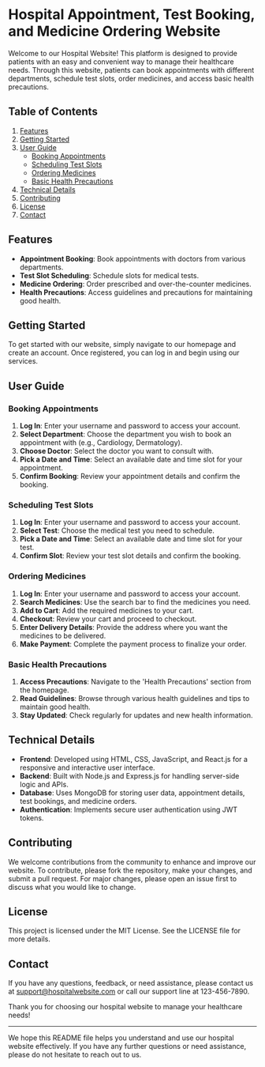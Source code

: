 # Hospital Appointment, Test Booking, and Medicine Ordering Website

Welcome to our Hospital Website! This platform is designed to provide patients with an easy and convenient way to manage their healthcare needs. Through this website, patients can book appointments with different departments, schedule test slots, order medicines, and access basic health precautions.

## Table of Contents

1. [Features](#features)
2. [Getting Started](#getting-started)
3. [User Guide](#user-guide)
    - [Booking Appointments](#booking-appointments)
    - [Scheduling Test Slots](#scheduling-test-slots)
    - [Ordering Medicines](#ordering-medicines)
    - [Basic Health Precautions](#basic-health-precautions)
4. [Technical Details](#technical-details)
5. [Contributing](#contributing)
6. [License](#license)
7. [Contact](#contact)

## Features

- **Appointment Booking**: Book appointments with doctors from various departments.
- **Test Slot Scheduling**: Schedule slots for medical tests.
- **Medicine Ordering**: Order prescribed and over-the-counter medicines.
- **Health Precautions**: Access guidelines and precautions for maintaining good health.

## Getting Started

To get started with our website, simply navigate to our homepage and create an account. Once registered, you can log in and begin using our services.

## User Guide

### Booking Appointments

1. **Log In**: Enter your username and password to access your account.
2. **Select Department**: Choose the department you wish to book an appointment with (e.g., Cardiology, Dermatology).
3. **Choose Doctor**: Select the doctor you want to consult with.
4. **Pick a Date and Time**: Select an available date and time slot for your appointment.
5. **Confirm Booking**: Review your appointment details and confirm the booking.

### Scheduling Test Slots

1. **Log In**: Enter your username and password to access your account.
2. **Select Test**: Choose the medical test you need to schedule.
3. **Pick a Date and Time**: Select an available date and time slot for your test.
4. **Confirm Slot**: Review your test slot details and confirm the booking.

### Ordering Medicines

1. **Log In**: Enter your username and password to access your account.
2. **Search Medicines**: Use the search bar to find the medicines you need.
3. **Add to Cart**: Add the required medicines to your cart.
4. **Checkout**: Review your cart and proceed to checkout.
5. **Enter Delivery Details**: Provide the address where you want the medicines to be delivered.
6. **Make Payment**: Complete the payment process to finalize your order.

### Basic Health Precautions

1. **Access Precautions**: Navigate to the 'Health Precautions' section from the homepage.
2. **Read Guidelines**: Browse through various health guidelines and tips to maintain good health.
3. **Stay Updated**: Check regularly for updates and new health information.

## Technical Details

- **Frontend**: Developed using HTML, CSS, JavaScript, and React.js for a responsive and interactive user interface.
- **Backend**: Built with Node.js and Express.js for handling server-side logic and APIs.
- **Database**: Uses MongoDB for storing user data, appointment details, test bookings, and medicine orders.
- **Authentication**: Implements secure user authentication using JWT tokens.

## Contributing

We welcome contributions from the community to enhance and improve our website. To contribute, please fork the repository, make your changes, and submit a pull request. For major changes, please open an issue first to discuss what you would like to change.

## License

This project is licensed under the MIT License. See the LICENSE file for more details.

## Contact

If you have any questions, feedback, or need assistance, please contact us at support@hospitalwebsite.com or call our support line at 123-456-7890.

Thank you for choosing our hospital website to manage your healthcare needs!

---

We hope this README file helps you understand and use our hospital website effectively. If you have any further questions or need assistance, please do not hesitate to reach out to us.
